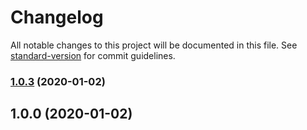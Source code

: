 # Changelog

All notable changes to this project will be documented in this file. See [standard-version](https://github.com/conventional-changelog/standard-version) for commit guidelines.

### [1.0.3](https://github.com/guochengwei/single-spa-vue-pre-loader/compare/v1.0.2...v1.0.3) (2020-01-02)

## 1.0.0 (2020-01-02)
